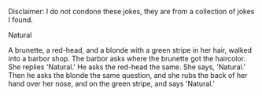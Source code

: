 Disclaimer: I do not condone these jokes, they are from a collection of jokes I found.

Natural

A brunette, a red-head, and a blonde with a green stripe in her hair, walked into a barbor shop.  The barbor asks where the brunette got the haircolor.  She replies 'Natural.'  He asks the red-head the same.  She says, 'Natural.'  Then he asks the blonde the same question, and she rubs the back of her hand over her nose, and on the green stripe, and says 'Natural.'

